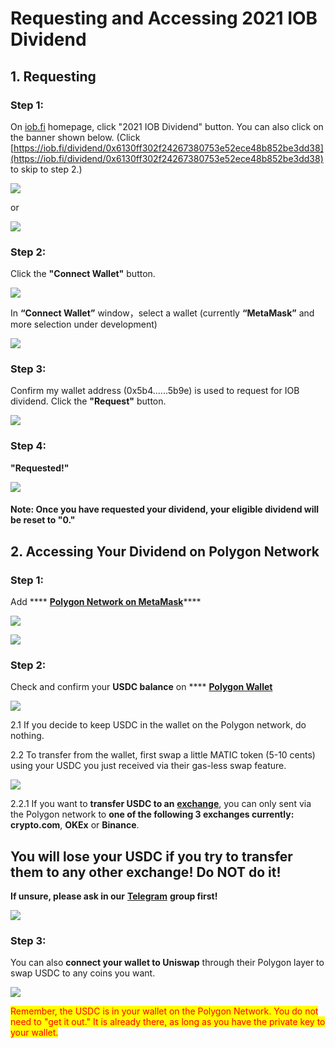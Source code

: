# Requesting and Accessing 2021 IOB Dividend

## 1. Requesting

### Step 1:&#x20;

On [iob.fi](https://iob.fi) homepage, click "2021 IOB Dividend" button. You can also click on the banner shown below. (Click [https://iob.fi/dividend/0x6130ff302f24267380753e52ece48b852be3dd38](https://iob.fi/dividend/0x6130ff302f24267380753e52ece48b852be3dd38) to skip to step 2.)

![](../.gitbook/assets/WechatIMG3.png)

or

![](<../.gitbook/assets/截屏2022-01-19 下午3.21.52.png>)

### Step 2:&#x20;

Click the **"Connect Wallet"** button.

![](../.gitbook/assets/WX20220105-150257@2x.png)

In **“Connect Wallet”** window，select a wallet (currently **“MetaMask”** and more selection under development)

![](../.gitbook/assets/%E5%9B%BE%E7%89%87.png)

### Step 3: &#x20;

Confirm my wallet address (0x5b4......5b9e) is used to request for IOB dividend. Click the **"Request"** button.

![](../.gitbook/assets/WX20220105-154325@2x.png)

### Step 4: &#x20;

**"Requested!"**&#x20;

![](<../.gitbook/assets/1641367146742 (1).jpg>)

#### **Note: Once you have requested your dividend, your eligible dividend will be reset to "0."**

## **2. Accessing Your Dividend on Polygon Network**

### Step 1:&#x20;

Add **** [**Polygon Network on MetaMask**](https://docs.polygon.technology/docs/develop/metamask/config-polygon-on-metamask/)****

****![](../.gitbook/assets/wallet-faq-1.webp)****

****![](../.gitbook/assets/wallet-faq-2.webp)****

### Step 2:&#x20;

Check and confirm your **USDC balance** on **** [**Polygon Wallet**](https://wallet.polygon.technology)

![](<../.gitbook/assets/1 (1).png>)

2.1 If you decide to keep USDC in the wallet on the Polygon network, do nothing.



2.2 To transfer from the wallet, first swap a little MATIC token (5-10 cents) using your USDC you just received via their gas-less swap feature.

![](<../.gitbook/assets/2 (1).png>)

2.2.1 If you want to **transfer USDC to an** [**exchange**](https://docs.polygon.technology/docs/faq/wallet-bridge-faq/#what-are-the-list-of-supported-exchanges-on-polygon), you can only sent via the Polygon network to **one of the following 3 exchanges currently: crypto.com**, **OKEx** or **Binance**.&#x20;

## **You will lose your USDC if you try to transfer them to any other exchange! Do NOT do it!**&#x20;

**If unsure, please ask in our** [**Telegram**](https://t.me/+Swx7dK5JMJfBcXBm) **group first!**

![](<../.gitbook/assets/截屏2022-01-19 下午1.27.12.png>)

### Step 3:

You can also **connect your wallet to Uniswap** through their Polygon layer to swap USDC to any coins you want.

![](<../.gitbook/assets/截屏2022-01-19 下午4.17.00.png>)

<mark style="color:red;">Remember, the USDC is in your wallet on the Polygon Network. You do not need to "get it out." It is already there, as long as you have the private key to your wallet.</mark>&#x20;
